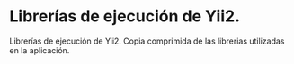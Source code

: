 # Librerías de ejecución de Yii2.
Librerías de ejecución de Yii2.
Copia comprimida de las librerias utilizadas en la aplicación.